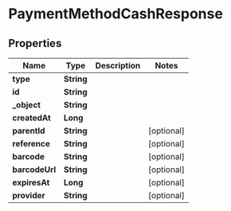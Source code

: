 

# PaymentMethodCashResponse

## Properties

Name | Type | Description | Notes
------------ | ------------- | ------------- | -------------
**type** | **String** |  | 
**id** | **String** |  | 
**_object** | **String** |  | 
**createdAt** | **Long** |  | 
**parentId** | **String** |  |  [optional]
**reference** | **String** |  |  [optional]
**barcode** | **String** |  |  [optional]
**barcodeUrl** | **String** |  |  [optional]
**expiresAt** | **Long** |  |  [optional]
**provider** | **String** |  |  [optional]




